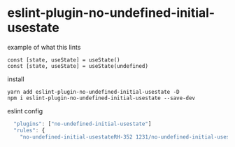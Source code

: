 # eslint-plugin-no-undefined-initial-usestate

example of what this lints
```
const [state, useState] = useState()
const [state, useState] = useState(undefined)
```




install
```
yarn add eslint-plugin-no-undefined-initial-usestate -D
npm i eslint-plugin-no-undefined-initial-usestate --save-dev
```
 

eslint config 
```javascript
  "plugins": ["no-undefined-initial-usestate"]
  "rules": {
    "no-undefined-initial-usestateRH-352 1231/no-undefined-initial-usestate": "warn",
```
